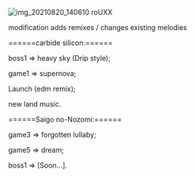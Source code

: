 ![img_20210820_140610 roUXX](https://user-images.githubusercontent.com/80191234/130225668-6ab2aa8e-ded5-4b91-b37a-88ffee21163a.png)


modification adds remixes / changes existing melodies

======carbide silicon:======

boss1 => heavy sky (Drip style);

game1 => supernova;

Launch (edm remix);

new land music. 


======Saigo no-Nozomi:======

game3 => forgotten lullaby;

game5 => dream;

boss1 => [Soon...]. 

